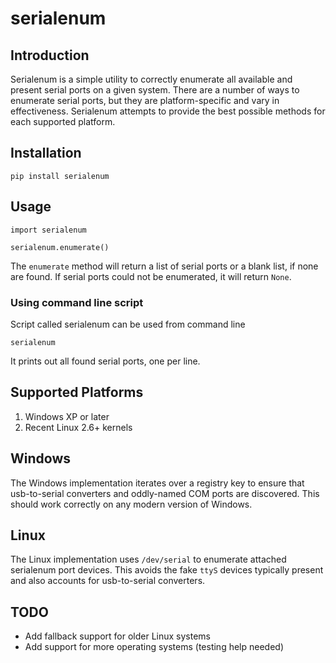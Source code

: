 # serialenum

## Introduction

Serialenum is a simple utility to correctly enumerate all available and present
serial ports on a given system. There are a number of ways to enumerate serial
ports, but they are platform-specific and vary in effectiveness. Serialenum
attempts to provide the best possible methods for each supported platform.

## Installation

    pip install serialenum

## Usage

    import serialenum

    serialenum.enumerate()

The `enumerate` method will return a list of serial ports or a blank list, if
none are found. If serial ports could not be enumerated, it will return `None`.

### Using command line script

Script called serialenum can be used from command line

    serialenum

It prints out all found serial ports, one per line.

## Supported Platforms

1. Windows XP or later
2. Recent Linux 2.6+ kernels

## Windows

The Windows implementation iterates over a registry key to ensure that
usb-to-serial converters and oddly-named COM ports are discovered. This should
work correctly on any modern version of Windows.

## Linux

The Linux implementation uses `/dev/serial` to enumerate attached serialenum
port devices. This avoids the fake `ttyS` devices typically present and also
accounts for usb-to-serial converters.

## TODO

* Add fallback support for older Linux systems
* Add support for more operating systems (testing help needed)
